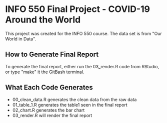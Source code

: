 # INFO 550 Final Project - COVID-19 Around the World

This project was created for the INFO 550 course. The data set is from "Our World in Data".

## How to Generate Final Report

To generate the final report, either run the 03_render.R code from RStudio, or type "make" it the GitBash terminal.

## What Each Code Generates

* 00_clean_data.R generates the clean data from the raw data
* 01_table_1.R generates the table1 seen in the final report
* 02_chart.R generates the bar chart
* 03_render.R will render the final report
